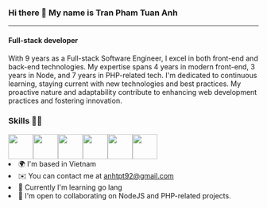 ### Hi there 👋 My name is Tran Pham Tuan Anh
---
#### Full-stack developer

With 9 years as a Full-stack Software Engineer, I excel in both front-end and back-end technologies. My expertise spans 4 years in modern front-end, 3 years in Node, and 7 years in PHP-related tech. I'm dedicated to continuous learning, staying current with new technologies and best practices. My proactive nature and adaptability contribute to enhancing web development practices and fostering innovation.

### Skills 💪🏻
<div style="display: flex;">
  <img src="https://raw.githubusercontent.com/danielcranney/readme-generator/main/public/icons/skills/php-colored.svg" width="50" height="50">
  <img src="https://raw.githubusercontent.com/danielcranney/readme-generator/main/public/icons/skills/javascript-colored.svg" width="50" height="50">
  <img src="https://raw.githubusercontent.com/danielcranney/readme-generator/main/public/icons/skills/typescript-colored.svg" width="50" height="50">
  <img src="https://raw.githubusercontent.com/danielcranney/readme-generator/main/public/icons/skills/webpack-colored.svg" width="50" height="50">
  <img src="https://raw.githubusercontent.com/danielcranney/readme-generator/main/public/icons/skills/nodejs-colored.svg" width="50" height="50">
  <img src="https://raw.githubusercontent.com/danielcranney/readme-generator/main/public/icons/skills/react-colored.svg" width="50" height="50">
</div

- 🌍 I'm based in Vietnam
- ✉️ You can contact me at anhtpt92@gmail.com
- 🧠 Currently I'm learning go lang
- 🤝 I'm open to collaborating on NodeJS and PHP-related projects.

